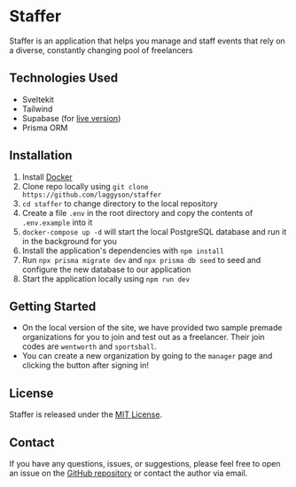 # Staffer

Staffer is an application that helps you manage and staff events that rely on a diverse, constantly changing pool of freelancers

## Technologies Used
- Sveltekit
- Tailwind
- Supabase (for [live version](https://staffer.laggi.sh))
- Prisma ORM

## Installation
1. Install [Docker](https://www.docker.com/)
2. Clone repo locally using `git clone https://github.com/laggyson/staffer`
3. `cd staffer` to change directory to the local repository
4. Create a file `.env` in the root directory and copy the contents of `.env.example` into it
5. `docker-compose up -d` will start the local PostgreSQL database and run it in the background for you
6. Install the application's dependencies with `npm install`
7. Run `npx prisma migrate dev` and `npx prisma db seed` to seed and configure the new database to our application
8. Start the application locally using `npm run dev`

## Getting Started
- On the local version of the site, we have provided two sample premade organizations for you to join and test out as a freelancer. Their join codes are `wentworth` and `sportsball`.
- You can create a new organization by going to the `manager` page and clicking the button after signing in!

## License

Staffer is released under the [MIT License](LICENSE).

## Contact

If you have any questions, issues, or suggestions, please feel free to open an issue on the [GitHub repository](https://github.com/laggyson/staffer) or contact the author via email.

